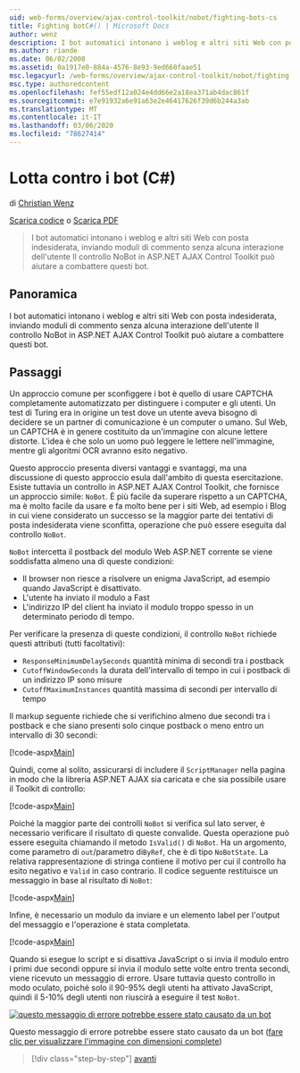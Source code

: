 ```yaml
---
uid: web-forms/overview/ajax-control-toolkit/nobot/fighting-bots-cs
title: Fighting botC#() | Microsoft Docs
author: wenz
description: I bot automatici intonano i weblog e altri siti Web con posta indesiderata, inviando moduli di commento senza alcuna interazione dell'utente Il controllo NoBot in ASP.NET AJAX con...
ms.author: riande
ms.date: 06/02/2008
ms.assetid: 0a1917e0-884a-4576-8e93-9ed660faae51
msc.legacyurl: /web-forms/overview/ajax-control-toolkit/nobot/fighting-bots-cs
msc.type: authoredcontent
ms.openlocfilehash: fef55edf12a024e4dd66e2a18ea371ab4dac861f
ms.sourcegitcommit: e7e91932a6e91a63e2e46417626f39d6b244a3ab
ms.translationtype: MT
ms.contentlocale: it-IT
ms.lasthandoff: 03/06/2020
ms.locfileid: "78627414"
---
```

# <a name="fighting-bots-c"></a>Lotta contro i bot (C#)

di [Christian Wenz](https://github.com/wenz)

[Scarica codice](https://download.microsoft.com/download/9/3/f/93f8daea-bebd-4821-833b-95205389c7d0/NoBot0.cs.zip) o [Scarica PDF](https://download.microsoft.com/download/b/6/a/b6ae89ee-df69-4c87-9bfb-ad1eb2b23373/nobot0CS.pdf)

> I bot automatici intonano i weblog e altri siti Web con posta indesiderata, inviando moduli di commento senza alcuna interazione dell'utente Il controllo NoBot in ASP.NET AJAX Control Toolkit può aiutare a combattere questi bot.

## <a name="overview"></a>Panoramica

I bot automatici intonano i weblog e altri siti Web con posta indesiderata, inviando moduli di commento senza alcuna interazione dell'utente Il controllo NoBot in ASP.NET AJAX Control Toolkit può aiutare a combattere questi bot.

## <a name="steps"></a>Passaggi

Un approccio comune per sconfiggere i bot è quello di usare CAPTCHA completamente automatizzato per distinguere i computer e gli utenti. Un test di Turing era in origine un test dove un utente aveva bisogno di decidere se un partner di comunicazione è un computer o umano. Sul Web, un CAPTCHA è in genere costituito da un'immagine con alcune lettere distorte. L'idea è che solo un uomo può leggere le lettere nell'immagine, mentre gli algoritmi OCR avranno esito negativo.

Questo approccio presenta diversi vantaggi e svantaggi, ma una discussione di questo approccio esula dall'ambito di questa esercitazione. Esiste tuttavia un controllo in ASP.NET AJAX Control Toolkit, che fornisce un approccio simile: `NoBot`. È più facile da superare rispetto a un CAPTCHA, ma è molto facile da usare e fa molto bene per i siti Web, ad esempio i Blog in cui viene considerato un successo se la maggior parte dei tentativi di posta indesiderata viene sconfitta, operazione che può essere eseguita dal controllo `NoBot`.

`NoBot` intercetta il postback del modulo Web ASP.NET corrente se viene soddisfatta almeno una di queste condizioni:

- Il browser non riesce a risolvere un enigma JavaScript, ad esempio quando JavaScript è disattivato.
- L'utente ha inviato il modulo a Fast
- L'indirizzo IP del client ha inviato il modulo troppo spesso in un determinato periodo di tempo.

Per verificare la presenza di queste condizioni, il controllo `NoBot` richiede questi attributi (tutti facoltativi):

- `ResponseMinimumDelaySeconds` quantità minima di secondi tra i postback
- `CutoffWindowSeconds` la durata dell'intervallo di tempo in cui i postback di un indirizzo IP sono misure
- `CutoffMaximumInstances` quantità massima di secondi per intervallo di tempo

Il markup seguente richiede che si verifichino almeno due secondi tra i postback e che siano presenti solo cinque postback o meno entro un intervallo di 30 secondi:

[!code-aspx[Main](fighting-bots-cs/samples/sample1.aspx)]

Quindi, come al solito, assicurarsi di includere il `ScriptManager` nella pagina in modo che la libreria ASP.NET AJAX sia caricata e che sia possibile usare il Toolkit di controllo:

[!code-aspx[Main](fighting-bots-cs/samples/sample2.aspx)]

Poiché la maggior parte dei controlli `NoBot` si verifica sul lato server, è necessario verificare il risultato di queste convalide. Questa operazione può essere eseguita chiamando il metodo `IsValid()` di `NoBot`. Ha un argomento, come parametro di `out`/parametro di`ByRef`, che è di tipo `NoBotState`. La relativa rappresentazione di stringa contiene il motivo per cui il controllo ha esito negativo e `Valid` in caso contrario. Il codice seguente restituisce un messaggio in base al risultato di `NoBot`:

[!code-aspx[Main](fighting-bots-cs/samples/sample3.aspx)]

Infine, è necessario un modulo da inviare e un elemento label per l'output del messaggio e l'operazione è stata completata.

[!code-aspx[Main](fighting-bots-cs/samples/sample4.aspx)]

Quando si esegue lo script e si disattiva JavaScript o si invia il modulo entro i primi due secondi oppure si invia il modulo sette volte entro trenta secondi, viene ricevuto un messaggio di errore. Usare tuttavia questo controllo in modo oculato, poiché solo il 90-95% degli utenti ha attivato JavaScript, quindi il 5-10% degli utenti non riuscirà a eseguire il test `NoBot`.

[![questo messaggio di errore potrebbe essere stato causato da un bot](fighting-bots-cs/_static/image2.png)](fighting-bots-cs/_static/image1.png)

Questo messaggio di errore potrebbe essere stato causato da un bot ([fare clic per visualizzare l'immagine con dimensioni complete](fighting-bots-cs/_static/image3.png))

> [!div class="step-by-step"]
> [avanti](fighting-bots-vb.md)
